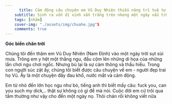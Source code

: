 ```yaml
---
      title: Cảm động câu chuyện em Vũ Duy Nhiên thiểu năng trí tuệ tự học lập trình
    subtitle: Sinh ra vốn dĩ xinh xắn trắng trẻo nhưng một ngày xấu trời, tai họa đã ập đến để lại cho em những hậu quả đau lòng. Nhưng cũng từ trong đau thương mất mát ấy đã khiến em trở thành một con người mạnh mẽ, không gợn chút so đo, không sợ thất bại, không sợ crush, một chút cũng không...
    tags: [nhảm]
    cover-img: "./assets/img/chuahe.jpg"S
    comments: true
---
```


**Góc biển chân trời**

Chúng tôi đến thăm em Vũ Duy Nhiên (Nam Định) vào một ngày trời sụt sùi mưa. Trông em y hệt một thằng ngu, đầu cộm lên những di họa của những lần chơi ngu chơi ngốc. Nhưng bù lại là sự cảm thông và thấu hiểu. Trong con người súc zật ấy, chúng tôi biết được câu chuyện về em - người đẹp trai họ Vũ. Ấy là một chuyện đầy đau khổ, nước mắt và cảm động.

Em từ nhỏ đến lớn học ngu như bò, tiếng anh thì biết mấy câu: fuck you, can you such my dick,.. thật sự không có gì để mà nói. Cuộc đời em cứ trôi qua tầm thường như vậy cho đến một ngày nọ. Thôi chán rồi không viết nữa